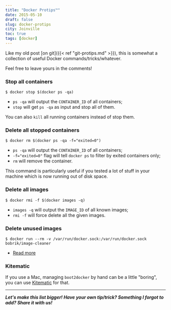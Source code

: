 ```yaml
---
title: "Docker Protips™"
date: 2015-05-10
draft: false
slug: docker-protips
city: Joinville
toc: true
tags: [docker]
---
```


Like my old post [on git]({{< ref "git-protips.md" >}}), this is somewhat a collection of useful Docker commands/tricks/whatever.

Feel free to leave yours in the comments!

### Stop all containers

```
$ docker stop $(docker ps -qa)
```
- `ps -qa` will output the `CONTAINER_ID` of all containers;
- `stop` will get `ps -qa` as input and stop all of them.

You can also `kill` all running containers instead of stop them.

### Delete all stopped containers

```
$ docker rm $(docker ps -qa -f="exited=0")
```
- `ps -qa` will output the `CONTAINER_ID` of all containers;
- `-f="exited=0"` flag will tell `docker ps` to filter by exited containers only;
- `rm` will remove the container.

This command is particularly useful if you tested a lot of stuff in your machine which is now running out of disk space.

### Delete all images

```
$ docker rmi -f $(docker images -q)
```
- `images -q` will output the `IMAGE_ID` of all known images;
- `rmi -f` will force delete all the given images.

### Delete unused images

```
$ docker run --rm -v /var/run/docker.sock:/var/run/docker.sock bobrik/image-cleaner
```
- [Read more](https://github.com/bobrik/docker-image-cleaner)

### Kitematic

If you use a Mac, managing `boot2docker` by hand can be a little "boring", you can use [Kitematic](https://kitematic.com/) for that.

---

***Let's make this list bigger! Have your own tip/trick? Something I forgot to add? Share it with us!***
